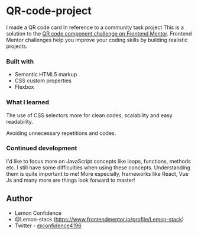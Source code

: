 # QR-code-project
I made a QR code card In reference to a community task project
This is a solution to the [QR code component challenge on Frontend Mentor](https://www.frontendmentor.io/challenges/qr-code-component-iux_sIO_H). Frontend Mentor challenges help you improve your coding skills by building realistic projects.

### Built with
- Semantic HTML5 markup
- CSS custom properties
- Flexbox

### What I learned
The use of CSS selectors more for clean codes, scalability and easy readability.

Avoiding unnecessary repetitions and codes.

### Continued development

I'd like to focus more on JavaScript concepts like loops, functions, methods etc.
I still have some difficulties when using these concepts. Understanding them is quite important to me!
More especially, frameworks like React, Vue Js and many more are things look forward to master!

## Author
- Lemon Confidence 
- @Lemon-stack
(https://www.frontendmentor.io/profile/Lemon-stack)
- Twitter - [@confidence4196](https://www.twitter.com/confidence4196)
